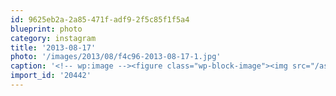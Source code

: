 ```yaml
---
id: 9625eb2a-2a85-471f-adf9-2f5c85f1f5a4
blueprint: photo
category: instagram
title: '2013-08-17'
photo: '/images/2013/08/f4c96-2013-08-17-1.jpg'
caption: '<!-- wp:image --><figure class="wp-block-image"><img src="/assets/images/2013/08/f4c96-2013-08-17-1.jpg" /></figure><!-- /wp:image --><!-- wp:paragraph --><p>Thimbleberry discovery way in the back country</p><!-- /wp:paragraph -->'
import_id: '20442'
---
```

